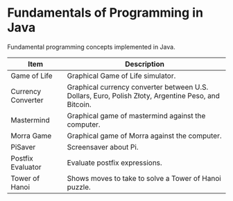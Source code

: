 Fundamentals of Programming in Java
===================================

Fundamental programming concepts implemented in Java.

| Item                         | Description                                                                           |
|------------------------------|---------------------------------------------------------------------------------------|
| Game of Life                 | Graphical Game of Life simulator.                                                     |
| Currency Converter           | Graphical currency converter between U.S. Dollars, Euro, Polish Złoty, Argentine Peso, and Bitcoin. |
| Mastermind                   | Graphical game of mastermind against the computer.                                    |
| Morra Game                   | Graphical game of Morra against the computer.                                         |
| PiSaver                      | Screensaver about Pi.                                                                 |
| Postfix Evaluator            | Evaluate postfix expressions.                                                         |
| Tower of Hanoi               | Shows moves to take to solve a Tower of Hanoi puzzle.                                 |

